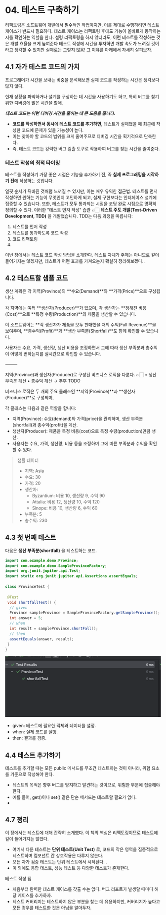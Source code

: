 # 04. 테스트 구축하기

리팩토링은 소프트웨어 개발에서 필수적인 작업이지만, 이를 제대로 수행하려면 테스트 케이스가 반드시 필요하다.
테스트 케이스는 리팩토링 후에도 기능이 올바르게 동작하는지를 확인하는 역할을 한다.
설령 리팩토링을 하지 않더라도, 이런 테스트를 작성하는 것은 개발 효율을 크게 높여준다
테스트 작성에 시간을 투자하면 개발 속도가 느려질 것이라고 생각할 수 있지만 실제로는 그렇지 않음! 그 이유를 아래에서 자세히 살펴보자.

## 4.1 자가 테스트 코드의 가치

프로그래머가 시간을 보내는 비중을 분석해보면 실제 코드를 작성하는 시간은 생각보다 많지 않다.

현재 상황을 파악하거나 설계를 구상하는 데 시간을 사용하기도 하고,
특히 버그를 찾기 위한 디버깅에 많은 시간을 할애.

***테스트 코드는 이런 디버깅 시간을 줄이는 데 큰 도움을 줍니다.***
- **코드를 작성하면서 동시에 테스트 코드를 추가하면**, 테스트가 실패했을 때 최근에 작성한 코드에 문제가 있을 가능성이 높다. 
- 이는 찾아야 할 코드의 범위를 크게 줄여주므로 디버깅 시간을 획기적으로 단축한다. 
- 즉, 테스트 코드는 강력한 버그 검출 도구로 작용하여 버그를 찾는 시간을 줄여준다.

### 테스트 작성의 최적 타이밍

테스트를 작성하기 가장 좋은 시점은 기능을 추가하기 전, 즉 **실제 프로그래밍을 시작하기 전**에 작성하는 것입니다.

얼핏 순서가 뒤바뀐 것처럼 느껴질 수 있지만, 이는 매우 유익한 접근법.
테스트를 먼저 작성하면 원하는 기능이 무엇인지 고민하게 되고, 실제 구현보다는 인터페이스 설계에 집중할 수 있습니다.
또한, 테스트가 모두 통과되는 시점을 코딩 완료 시점으로 명확히 정의할 수 있다.
이러한 "테스트 먼저 작성" 습관 👉🏻 **테스트 주도 개발(Test-Driven Development, TDD)** 을 개발했습니다. TDD는 다음 과정을 따릅니다:

1. 테스트를 먼저 작성
2. 테스트를 통과하도록 코드 작성
3. 코드 리팩토링
4. 
이번 장에서는 테스트 코드 작성 방법을 소개한다.
테스트 자체가 주제는 아니므로 깊이 들어가지는 않겠지만, 테스트가 어떤 효과를 가져오는지 확실히 정리해보겠다.. 

## 4.2 테스트할 샘플 코드

생산 계획은 각 지역(Province)의 **수요(Demand)**와 **가격(Price)**으로 구성됩니다.

각 지역에는 여러 **생산자(Producer)**가 있으며,
각 생산자는 **정해진 비용(Cost)**으로 **특정 수량(Production)**의 제품을 생산할 수 있습니다.

이 소프트웨어는 **각 생산자가 제품을 모두 판매했을 때의 수익(Full Revenue)**을 보여주며,
**총수익(Profit)**과 **생산 부족분(Shortfall)**도 함께 확인할 수 있습니다.

사용자는 수요, 가격, 생산량, 생산 비용을 조정하면서
그에 따라 생산 부족분과 총수익이 어떻게 변하는지를 실시간으로 확인할 수 있습니다.

⸻


 지역(Province)과 생산자(Producer)로 구성된 비즈니스 로직을 다룬다.
👉🏻
 •	생산 부족분 계산
 •	총수익 계산
 → 추후 TODO

비즈니스 로직은 두 개의 주요 클래스인
**지역(Province)**과 **생산자(Producer)**로 구성되며,

각 클래스는 다음과 같은 역할을 합니다:

- 지역(Province): 수요(demand)와 가격(price)을 관리하며, 생산 부족분(shortfall)과 총수익(profit)을 계산.
- 생산자(Producer): 제품을 특정 비용(cost)으로 특정 수량(production)만큼 생산.
- 사용자는 수요, 가격, 생산량, 비용 등을 조정하며 그에 따른 부족분과 수익을 확인할 수 있다.

>샘플 데이터
>- 지역: Asia
>- 수요: 30
>- 가격: 20
>- 생산자:
>     - Byzantium: 비용 10, 생산량 9, 수익 90
>     - Attalia: 비용 12, 생산량 10, 수익 120
>     - Sinope: 비용 10, 생산량 6, 수익 60
>- 부족분: 5
>- 총수익: 230

## 4.3 첫 번째 테스트

다음은 **생산 부족분(shortfall)** 을 테스트하는 코드. 

```java
import com.example.demo.Province;
import com.example.demo.SampleProvinceFactory;
import org.junit.jupiter.api.Test;
import static org.junit.jupiter.api.Assertions.assertEquals;

class ProvinceTest {

 @Test
 void shortfallTest() {
  // given
  Province sampleProvince = SampleProvinceFactory.getSampleProvince();
  int answer = 5;
  // when
  int result = sampleProvince.shortFall();
  // then
  assertEquals(answer, result);
 }
} 
```

![img.png](img.png)

- given: 테스트에 필요한 객체와 데이터를 설정.
- when: 실제 코드를 실행.
- then: 결과를 검증.

## 4.4 테스트 추가하기

테스트를 추가할 때는 모든 public 메서드를 무조건 테스트하는 것이 아니라, 위험 요소를 기준으로 작성해야 한다.

- 테스트의 목적은 향후 버그를 방지하고 발견하는 것이므로, 위험한 부분에 집중해야 한다.
- 예를 들어, get()이나 set() 같은 단순 메서드는 테스트할 필요가 없다.
- 

## 4.7 정리

이 장에서는 테스트에 대해 간략히 소개했다. 이 책의 핵심은 리팩토링이므로 테스트에 깊이 들어가지는 않았다.

- 여기서 다룬 테스트는 **단위 테스트(Unit Test)** 로, 코드의 작은 영역을 집중적으로 테스트하며 컴포넌트 간 상호작용은 다루지 않는다.
- 모든 자가 검증 테스트는 단위 테스트에서 시작된다. .
- 이 외에도 통합 테스트, 성능 테스트 등 다양한 테스트가 존재한다.

테스트 작성 팁
- 처음부터 완벽한 테스트 케이스를 갖출 수는 없다. 버그 리포트가 발생할 때마다 해당 케이스를 추가하자.
- 테스트 커버리지는 테스트하지 않은 부분을 찾는 데 유용하지만, 커버리지가 높다고 모든 경우를 테스트한 것은 아님을 알아두자.
